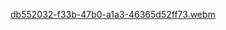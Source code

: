 [db552032-f33b-47b0-a1a3-46365d52ff73.webm](https://github.com/user-attachments/assets/2957ec44-5b6e-4541-a961-e2a5502d06c4)
